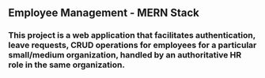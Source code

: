 ## Employee Management - MERN Stack

### This project is a web application that facilitates authentication, leave requests, CRUD operations for employees for a particular small/medium organization, handled by an authoritative HR role in the same organization.

